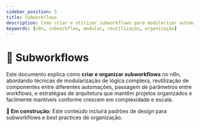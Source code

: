 ```yaml
---
sidebar_position: 5
title: Subworkflows
description: Como criar e utilizar subworkflows para modularizar automações no n8n
keywords: [n8n, subworkflow, modular, reutilização, organização]
---
```


# 🧩 Subworkflows

Este documento explica como **criar e organizar subworkflows** no n8n, abordando técnicas de modularização de lógica complexa, reutilização de componentes entre diferentes automações, passagem de parâmetros entre workflows, e estratégias de arquitetura que mantêm projetos organizados e facilmente mantíveis conforme crescem em complexidade e escala.

**🔄 Em construção:** Este conteúdo incluirá padrões de design para subworkflows e best practices de organização.
